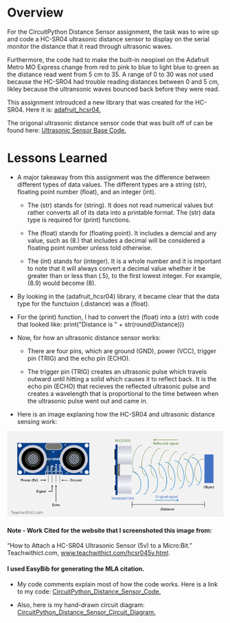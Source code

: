 # Overview
For the CircuitPython Distance Sensor assignment, the task was to wire up and code a HC-SR04 ultrasonic distance sensor to display  on the serial monitor the distance that it read through ultrasonic waves. 

Furthermore, the code had to make the built-in neopixel on the Adafruit Metro MO Express change from red to pink to blue to light blue to green as the distance read went from 5 cm to 35. A range of 0 to 30 was not used because the HC-SRO4 had trouble reading distances between 0 and 5 cm, likley because the ultransonic waves bounced back before they were read. 

This assignment introudced a new library that was created for the HC-SR04. Here it is:
[adafruit_hcsr04.](https://github.com/adafruit/Adafruit_CircuitPython_HCSR04/blob/master/adafruit_hcsr04.py) 

The origonal ultrasonic distance sensor code that was built off of can be found here:
[Ultrasonic Sensor Base Code.](https://learn.adafruit.com/ultrasonic-sonar-distance-sensors/python-circuitpython)
# Lessons Learned

* A major takeaway from this assignment was the difference between different types of data values. The different types are a string (str), floating point number (float), and an integer (int).

  * The (str) stands for (string). It does not read numerical values but rather converts all of its data into a printable format. The (str) data type is required for (print) functions.
  
  *  The (float) stands for (floating point). It includes a demcial and any value, such as (8.) that includes a decimal will be considered a floating point number unless told otherwise.
  
  * The (int) stands for (integer). It is a whole number and it is important to note that it will always convert a decimal value whether it be greater than or less than (.5), to the first lowest integer. For example, (8.9) would become (8).
  
* By looking in the (adafruit_hcsr04) library, it became clear that the data type for the functuion (.distance) was a (float). 

* For the (print) function, I had to convert the (float) into a (str) with code that looked like: 
print("Distance is " + str(round(Distance)))

* Now, for how an ultrasonic distance sensor works:
  * There are four pins, which are ground (GND), power (VCC), trigger pin (TRIG) and the echo pin (ECHO).
  
  * The trigger pin (TRIG) creates an ultrasonic pulse which travels outward until hitting a solid which causes it to reflect back. It is the echo pin (ECHO) that recieves the reflected ultrasonic pulse and creates a wavelength that is proportional to the time between when the ultrasonic pulse went out and came in.
  
* Here is an image explaning how the HC-SR04 and ultrasonic distance sensing work:

![Ultrasound explanation.](/CircuitPython_Distance_Sensor/Luke-Engineering_III-CircuitPython_Distance_Sensor-Ultrasound_Explanation.png)

#### Note - Work Cited for the website that I screenshoted this image from:
“How to Attach a HC-SR04 Ultrasonic Sensor (5v) to a Micro:Bit.” Teachwithict.com, www.teachwithict.com/hcsr045v.html. 
#### I used EasyBib for generating the MLA citation.

* My code comments explain most of how the code works. Here is a link to my code:
[CircuitPython_Distance_Sensor_Code.](/CircuitPython_Distance_Sensor/Luke-Engineering_III-CircuitPython_Distance_Sensor.py)

* Also, here is my hand-drawn circuit diagram:
[CircuitPython_Distance_Sensor_Circuit_Diagram.](Luke-Engineering_III-CircuitPython_Distance_Sesnor-Circuit_Diagram.pdf)

